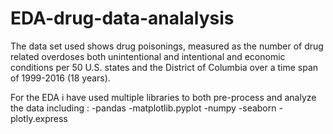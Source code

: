 # EDA-drug-data-analalysis

The data set used shows drug poisonings, measured as the number of drug related overdoses both unintentional and intentional
and economic conditions per 50 U.S. states and the District of Columbia over a time span of 1999-2016 (18 years).

For the EDA i have used multiple libraries to both pre-process and analyze the data including :
-pandas
-matplotlib.pyplot 
-numpy
-seaborn 
-plotly.express

